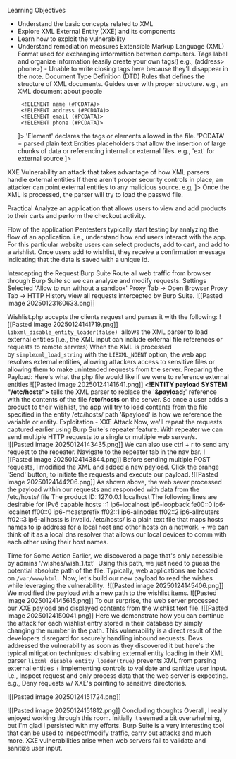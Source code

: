 Learning Objectives
- Understand the basic concepts related to XML
- Explore XML External Entity (XXE) and its components
- Learn how to exploit the vulnerability
- Understand remediation measures
Extensible Markup Language (XML)
	Format used for exchanging information between computers. 
	Tags label and organize information (easily create your own tags!) 
		e.g., 
			(address> phone>) - Unable to write closing tags here because they'll disappear in the note. 
	Document Type Definition (DTD)
		Rules that defines the structure of XML documents.
			Guides user with proper structure. 
		e.g., an XML document about people
	<!DOCTYPE people [
	   <!ELEMENT people(name, address, email, phone)>
	   <!ELEMENT name (#PCDATA)>
	   <!ELEMENT address (#PCDATA)>
	   <!ELEMENT email (#PCDATA)>
	   <!ELEMENT phone (#PCDATA)>
	]> 
		'Element' declares the tags or elements allowed in the file. 
		'PCDATA' = parsed plain text 
	Entities 
		placeholders that allow the insertion of large chunks of data or referencing internal or external files.
		e.g., 'ext' for external source
		<!DOCTYPE people [ 
			<!ENTITY ext SYSTEM "http://tryhackme.com/robots.txt"> 
		]>

XXE Vulnerability 
	an attack that takes advantage of how XML parsers handle external entities
	If there aren't proper security controls in place, an attacker can point external entities to any malicious source. 
	e.g, 
		<!DOCTYPE people[ 
			<!ENTITY thmFile SYSTEM "file:///etc/passwd">
		 ]>
		Once the XML is processed, the parser will try to load the passwd file. 

Practical 
	Analyze an application that allows users to view and add products to their carts and perform the checkout activity. 

Flow of the application 
	Pentesters typically start testing by analyzing the flow of an application. i.e., 
	understand how end users interact with the app. 
	For this particular website users can select products, add to cart, and add to a wishlist. Once users add to wishlist, they receive a confirmation message indicating that the data is saved with a unique id. 

Intercepting the Request
	Burp Suite 
		Route all web traffic from browser through Burp Suite so we can analyze and modify requests. 
	Settings 
		 Selected 'Allow to run without a sandbox' 
	Proxy Tab -> Open Browser
	Proxy Tab -> HTTP History 
		view all requests intercepted by Burp Suite. 
	![[Pasted image 20250123160633.png]]

Wishlist.php accepts the clients request and parses it with the following: 
	![[Pasted image 20250124141719.png]]
		`libxml_disable_entity_loader(false)` 
		allows the XML parser to load external entities (i.e., the XML input can include external file references or requests to remote servers)
		When the XML is processed by `simplexml_load_string` with the `LIBXML_NOENT` option, the web app resolves external entities, allowing attackers access to sensitive files or allowing them to make unintended requests from the server.
Preparing the Payload:
Here's what the php file would like if we were to reference external entities
	![[Pasted image 20250124141641.png]]
	<**!ENTITY payload SYSTEM "/etc/hosts">** tells the XML parser to replace the '**&payload;**' reference with the contents of the file **/etc/hosts** on the server. So once a user adds a product to their wishlist, the app will try to load contents from the file specified in the entity /etc/hosts/ path 
		'&payload' is how we reference the variable or entity.
Exploitation - XXE Attack 
	Now, we'll repeat the requests captured earlier using Burp Suite's repeater feature. 
		With repeater we can send multiple HTTP requests to a single or multiple web server/s.  
	![[Pasted image 20250124143435.png]]
		We can also use ctrl + r to send any request to the repeater. 
	Navigate to the repeater tab in the nav bar. 
		![[Pasted image 20250124143844.png]]
		Before sending multiple POST requests, I modified the XML and added a new payload. 
	Click the orange 'Send' button, to initiate the requests and execute our payload. 
		![[Pasted image 20250124144206.png]]
		As shown above, the web sever processed the payload within our requests and responded with data from the /etc/hosts/ file 
			The product ID: 127.0.0.1 localhost
			The following lines are desirable for IPv6 capable hosts
			::1 ip6-localhost ip6-loopback
			fe00::0 ip6-localnet
			ff00::0 ip6-mcastprefix
			ff02::1 ip6-allnodes
			ff02::2 ip6-allrouters
			ff02::3 ip6-allhosts
			is invalid.
			/etc/hosts/ is a plain text file that maps hosts names to ip address for a local host and other hosts on a network.
				+ we can think of it as a local dns resolver that allows our local devices to comm with each other using their host names. 

Time for Some Action
	Earlier, we discovered a page that's only accessible by admins 
		'/wishes/wish_1.txt'
	 Using this path, we just need to guess the potential absolute path of the file. Typically, web applications are hosted on `/var/www/html`. 
	 Now, let's build our new payload to read the wishes while leveraging the vulnerability.
	 ![[Pasted image 20250124145406.png]]
		We modified the payload with a new path to the wishlist items. 
	![[Pasted image 20250124145615.png]]
		To our surprise, the web server processed our XXE payload and displayed contents from the wishlist text file.
	![[Pasted image 20250124150041.png]]
		Here we demonstrate how you can continue the attack for each wishlist entry stored in their database by simply changing the number in the path. 
This vulnerability is a direct result of the developers disregard for securely handling inbound requests. 
Devs addressed the vulnerability as soon as they discovered it but here's the typical mitigation techniques:
	disabling external entity loading in their XML parser 
		`libxml_disable_entity_loader(true)` prevents XML from parsing external entities 
	+ implementing controls to validate and sanitize user input. 
		i.e., Inspect request and only process data that the web server is expecting. e.g., Deny requests w/ XXE's pointing to sensitive directories. 



![[Pasted image 20250124151724.png]]

![[Pasted image 20250124151812.png]]
Concluding thoughts
	Overall, I really enjoyed working through this room. Initially it seemed a bit overwhelming, but I'm glad I persisted with my efforts. 
	Burp Suite is a very interesting tool that can be used to inspect/modify traffic, carry out attacks and much more. XXE vulnerabilities arise when web servers fail to validate and sanitize user input. 